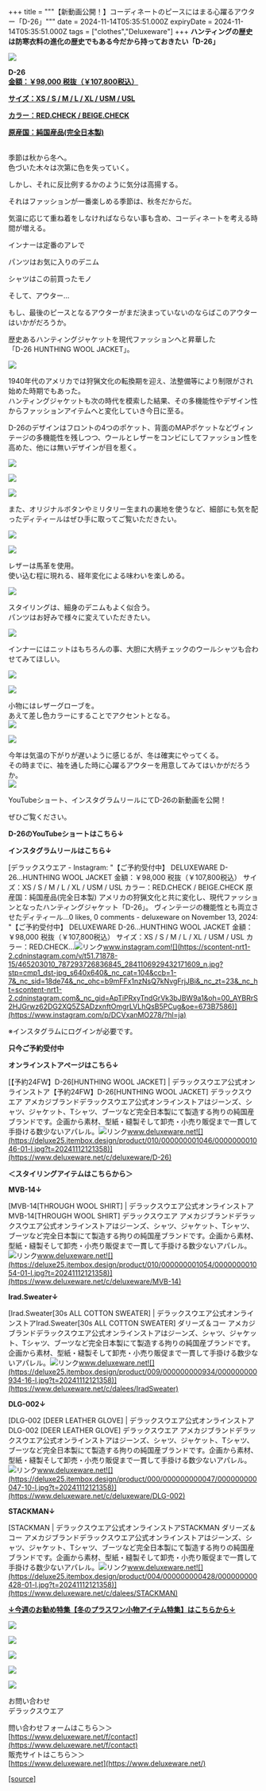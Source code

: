 +++
title = """【新動画公開！】コーディネートのピースにはまる心躍るアウター「D-26」"""
date = 2024-11-14T05:35:51.000Z
expiryDate = 2024-11-14T05:35:51.000Z
tags = ["clothes","Deluxeware"]
+++
**ハンティングの歴史は防寒衣料の進化の歴史でもある今だから持っておきたい「D-26」**

[![](https://stat.ameba.jp/user_images/20241114/13/deluxeware/a0/f4/j/o0800120015509859979.jpg)](https://stat.ameba.jp/user_images/20241114/13/deluxeware/a0/f4/j/o0800120015509859979.jpg)

**D-26**  
**[金額：￥98,000 税抜（￥107,800税込）](https://www.deluxeware.net/c/deluxeware/D-26)**

**[サイズ：XS / S / M / L / XL / USM / USL](https://www.deluxeware.net/c/deluxeware/D-26)**

**[カラー：RED.CHECK / BEIGE.CHECK](https://www.deluxeware.net/c/deluxeware/D-26)**

**[原産国：純国産品(完全日本製)](https://www.deluxeware.net/c/deluxeware/D-26)**  
 

季節は秋から冬へ。  
色づいた木々は次第に色を失っていく。  
  
しかし、それに反比例するかのように気分は高揚する。  
  
それはファッションが一番楽しめる季節は、秋冬だからだ。  
  
  
気温に応じて重ね着をしなければならない事も含め、コーディネートを考える時間が増える。  
  
インナーは定番のアレで  
  
パンツはお気に入りのデニム  
  
シャツはこの前買ったモノ  
  
そして、アウター…  
  
  
もし、最後のピースとなるアウターがまだ決まっていないのならばこのアウターはいかがだろうか。  
  
歴史あるハンティングジャケットを現代ファッションへと昇華した  
「D-26 HUNTHING WOOL JACKET」。

[![](https://stat.ameba.jp/user_images/20241114/13/deluxeware/d2/48/j/o0800120015509861050.jpg)](https://stat.ameba.jp/user_images/20241114/13/deluxeware/d2/48/j/o0800120015509861050.jpg)

1940年代のアメリカでは狩猟文化の転換期を迎え、法整備等により制限がされ始めた時期でもあった。  
ハンティングジャケットも次の時代を模索した結果、その多機能性やデザイン性からファッションアイテムへと変化していき今日に至る。

D-26のデザインはフロントの4つのポケット、背面のMAPポケットなどヴィンテージの多機能性を残しつつ、ウールとレザーをコンビにしてファッション性を高めた、他には無いデザインが目を惹く。

[![](https://stat.ameba.jp/user_images/20241114/13/deluxeware/42/50/j/o0800120015509861490.jpg)](https://stat.ameba.jp/user_images/20241114/13/deluxeware/42/50/j/o0800120015509861490.jpg)

[![](https://stat.ameba.jp/user_images/20241114/13/deluxeware/07/c9/j/o0800120015509861525.jpg)](https://stat.ameba.jp/user_images/20241114/13/deluxeware/07/c9/j/o0800120015509861525.jpg)

[![](https://stat.ameba.jp/user_images/20241114/13/deluxeware/5f/33/j/o0800120015509861561.jpg)](https://stat.ameba.jp/user_images/20241114/13/deluxeware/5f/33/j/o0800120015509861561.jpg)

また、オリジナルボタンやミリタリー生まれの裏地を使うなど、細部にも気を配ったディティールはぜひ手に取ってご覧いただきたい。

[![](https://stat.ameba.jp/user_images/20241114/13/deluxeware/e2/02/j/o0800120015509862620.jpg)](https://stat.ameba.jp/user_images/20241114/13/deluxeware/e2/02/j/o0800120015509862620.jpg)

[![](https://stat.ameba.jp/user_images/20241114/13/deluxeware/1b/67/j/o0800120015509862656.jpg)](https://stat.ameba.jp/user_images/20241114/13/deluxeware/1b/67/j/o0800120015509862656.jpg)

レザーは馬革を使用。  
使い込む程に現れる、経年変化による味わいを楽しめる。

[![](https://stat.ameba.jp/user_images/20241114/13/deluxeware/ca/1d/j/o0800120015509862924.jpg)](https://stat.ameba.jp/user_images/20241114/13/deluxeware/ca/1d/j/o0800120015509862924.jpg)

スタイリングは、細身のデニムもよく似合う。  
パンツはお好みで様々に変えていただきたい。

[![](https://stat.ameba.jp/user_images/20241114/13/deluxeware/46/4a/j/o0800120015509863268.jpg)](https://stat.ameba.jp/user_images/20241114/13/deluxeware/46/4a/j/o0800120015509863268.jpg)

インナーにはニットはもちろんの事、大胆に大柄チェックのウールシャツも合わせてみてほしい。

[![](https://stat.ameba.jp/user_images/20241114/13/deluxeware/d0/a2/j/o0800120015509863379.jpg)](https://stat.ameba.jp/user_images/20241114/13/deluxeware/d0/a2/j/o0800120015509863379.jpg)

[![](https://stat.ameba.jp/user_images/20241114/13/deluxeware/9d/5b/j/o0800120015509863433.jpg)](https://stat.ameba.jp/user_images/20241114/13/deluxeware/9d/5b/j/o0800120015509863433.jpg)

小物にはレザーグローブを。  
あえて差し色カラーにすることでアクセントとなる。  
[![](https://stat.ameba.jp/user_images/20241114/13/deluxeware/05/09/j/o0800120015509863566.jpg)](https://stat.ameba.jp/user_images/20241114/13/deluxeware/05/09/j/o0800120015509863566.jpg)

[![](https://stat.ameba.jp/user_images/20241114/13/deluxeware/9a/db/j/o0800120015509863594.jpg)](https://stat.ameba.jp/user_images/20241114/13/deluxeware/9a/db/j/o0800120015509863594.jpg)

今年は気温の下がりが遅いように感じるが、冬は確実にやってくる。  
その時までに、袖を通した時に心躍るアウターを用意してみてはいかがだろうか。  
[![](https://stat.ameba.jp/user_images/20241114/13/deluxeware/17/b8/j/o0800120015509863761.jpg)](https://stat.ameba.jp/user_images/20241114/13/deluxeware/17/b8/j/o0800120015509863761.jpg)

YouTubeショート、インスタグラムリールにてD-26の新動画を公開！

ぜひご覧ください。

**D-26のYouTubeショートはこちら↓**

**インスタグラムリールはこちら↓**

[デラックスウエア - Instagram: "【ご予約受付中】 DELUXEWARE D-26...HUNTHING WOOL JACKET 金額：￥98,000 税抜（￥107,800税込） サイズ：XS / S / M / L / XL / USM / USL カラー：RED.CHECK / BEIGE.CHECK 原産国：純国産品(完全日本製) アメリカの狩猟文化と共に変化し、現代ファッションとなったハンティングジャケット「D-26」。 ヴィンテージの機能性とも両立させたディティール…0 likes, 0 comments - deluxeware on November 13, 2024: "【ご予約受付中】 DELUXEWARE D-26...HUNTHING WOOL JACKET 金額：￥98,000 税抜（￥107,800税込） サイズ：XS / S / M / L / XL / USM / USL カラー：RED.CHECK…![リンク](https://c.stat100.ameba.jp/ameblo/symbols/v3.20.0/svg/gray/editor_link.svg)www.instagram.com![](https://scontent-nrt1-2.cdninstagram.com/v/t51.71878-15/465203010_787293726836845_2841106929432171609_n.jpg?stp=cmp1_dst-jpg_s640x640&_nc_cat=104&ccb=1-7&_nc_sid=18de74&_nc_ohc=b9mFFx1nzNsQ7kNvgFrjJBi&_nc_zt=23&_nc_ht=scontent-nrt1-2.cdninstagram.com&_nc_gid=ApTiPRxyTndGrVk3bJBW9a1&oh=00_AYBRrS2HJGrwz62DG2XQ5ZSADzxnftOmgrLVLhQsB5PCug&oe=673B7586)](https://www.instagram.com/p/DCVxanMO278/?hl=ja)

※インスタグラムにログインが必要です。

**只今ご予約受付中**

**オンラインストアページはこちら↓**

[【予約24FW】D-26\[HUNTHING WOOL JACKET\] | デラックスウエア公式オンラインストア【予約24FW】D-26\[HUNTHING WOOL JACKET\] デラックスウエア アメカジブランドデラックスウエア公式オンラインストアはジーンズ、シャツ、ジャケット、Tシャツ、ブーツなど完全日本製にて製造する拘りの純国産ブランドです。企画から素材、型紙・縫製そして卸売・小売り販促まで一貫して手掛ける数少ないアパレル。![リンク](https://c.stat100.ameba.jp/ameblo/symbols/v3.20.0/svg/gray/editor_link.svg)www.deluxeware.net![](https://deluxe25.itembox.design/product/010/000000001046/000000001046-01-l.jpg?t=20241112121358)](https://www.deluxeware.net/c/deluxeware/D-26)

**＜スタイリングアイテムはこちらから＞**

**MVB-14↓**

[MVB-14\[THROUGH WOOL SHIRT\] | デラックスウエア公式オンラインストアMVB-14\[THROUGH WOOL SHIRT\] デラックスウエア アメカジブランドデラックスウエア公式オンラインストアはジーンズ、シャツ、ジャケット、Tシャツ、ブーツなど完全日本製にて製造する拘りの純国産ブランドです。企画から素材、型紙・縫製そして卸売・小売り販促まで一貫して手掛ける数少ないアパレル。![リンク](https://c.stat100.ameba.jp/ameblo/symbols/v3.20.0/svg/gray/editor_link.svg)www.deluxeware.net![](https://deluxe25.itembox.design/product/010/000000001054/000000001054-01-l.jpg?t=20241112121358)](https://www.deluxeware.net/c/deluxeware/MVB-14)

**Irad.Sweater↓**

[Irad.Sweater\[30s ALL COTTON SWEATER\] | デラックスウエア公式オンラインストアIrad.Sweater\[30s ALL COTTON SWEATER\] ダリーズ＆コー アメカジブランドデラックスウエア公式オンラインストアはジーンズ、シャツ、ジャケット、Tシャツ、ブーツなど完全日本製にて製造する拘りの純国産ブランドです。企画から素材、型紙・縫製そして卸売・小売り販促まで一貫して手掛ける数少ないアパレル。![リンク](https://c.stat100.ameba.jp/ameblo/symbols/v3.20.0/svg/gray/editor_link.svg)www.deluxeware.net![](https://deluxe25.itembox.design/product/009/000000000934/000000000934-16-l.jpg?t=20241112121358)](https://www.deluxeware.net/c/dalees/IradSweater)

**DLG-002↓**

[DLG-002 \[DEER LEATHER GLOVE\] | デラックスウエア公式オンラインストアDLG-002 \[DEER LEATHER GLOVE\] デラックスウエア アメカジブランドデラックスウエア公式オンラインストアはジーンズ、シャツ、ジャケット、Tシャツ、ブーツなど完全日本製にて製造する拘りの純国産ブランドです。企画から素材、型紙・縫製そして卸売・小売り販促まで一貫して手掛ける数少ないアパレル。![リンク](https://c.stat100.ameba.jp/ameblo/symbols/v3.20.0/svg/gray/editor_link.svg)www.deluxeware.net![](https://deluxe25.itembox.design/product/000/000000000047/000000000047-10-l.jpg?t=20241112121358)](https://www.deluxeware.net/c/deluxeware/DLG-002)

**STACKMAN↓**

[STACKMAN | デラックスウエア公式オンラインストアSTACKMAN ダリーズ＆コー アメカジブランドデラックスウエア公式オンラインストアはジーンズ、シャツ、ジャケット、Tシャツ、ブーツなど完全日本製にて製造する拘りの純国産ブランドです。企画から素材、型紙・縫製そして卸売・小売り販促まで一貫して手掛ける数少ないアパレル。![リンク](https://c.stat100.ameba.jp/ameblo/symbols/v3.20.0/svg/gray/editor_link.svg)www.deluxeware.net![](https://deluxe25.itembox.design/product/004/000000000428/000000000428-01-l.jpg?t=20241112121358)](https://www.deluxeware.net/c/dalees/STACKMAN)

[**↓今週のお勧め特集【冬のプラスワン小物アイテム特集】はこちらから↓**](https://www.deluxeware.net/c/tokusyu2)

[![](https://stat.ameba.jp/user_images/20241113/16/deluxeware/9c/6b/j/o0800080015509560785.jpg?caw=800)](https://www.deluxeware.net/c/tokusyu2)

[![](https://stat.ameba.jp/user_images/20240614/12/deluxeware/fb/b4/j/o0800026015451324172.jpg?caw=800)](https://www.deluxeware.net/c/2024FWreserveall)

[![](https://stat.ameba.jp/user_images/20240315/15/deluxeware/04/7f/j/o0800026015413271803.jpg?caw=800)](https://www.instagram.com/deluxeware/?hl=ja)

[![](https://stat.ameba.jp/user_images/20220415/12/deluxeware/3b/ce/j/o0800026015103175481.jpg?caw=800)](https://www.deluxeware.net/f/headstore)

[![](https://stat.ameba.jp/user_images/20220415/12/deluxeware/d7/c6/j/o0800026015103175487.jpg?caw=800)](https://www.deluxeware.net/)

お問い合わせ  
デラックスウエア

問い合わせフォームはこちら＞＞  
[https://www.deluxeware.net/f/contact](https://www.deluxeware.net/f/contact)  
販売サイトはこちら＞＞  
[https://www.deluxeware.net](https://www.deluxeware.net/)

[[source]](https://ameblo.jp/deluxeware/entry-12874977360.html)
